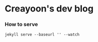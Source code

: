 # Creayoon's dev blog
### How to serve
`jekyll serve --baseurl '' --watch`

<!-- # jekyll-theme-prologue 
**Demo**: https://chrisbobbe.github.io/jekyll-theme-prologue/ -->

